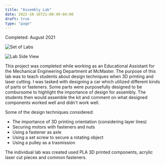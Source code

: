 ```yaml
---
title: "Assembly Lab"
date: 2022-10-16T21:00:49-04:00
draft: true
type: "page"
---
```


Completed: August 2021

![Set of Labs](/projects/Lab1Bulk.png 'Set of Labs')

![Lab Side View](/projects/LabSideView.png 'Lab Side View')

This project was completed while working as an Educational Assistant for the Mechanical Engineering Department at McMaster. The purpose of this lab was to teach students about design techniques when 3D printing and laser cutting. I was tasked with designing a car which utilized different kinds of parts or fasteners. Some parts were purposefully designed to be combursome to highlight the importance of design for assembly. The students then would assemble the kit and comment on what designed components worked well and didn't work well. 

Some of the design techniques considered:
- The importance of 3D printing orientation (considering layer lines)
- Securing motors with fasteners and nuts
- Using a fastener as axle
- Using a set screw to secure a rotating object
- Using a pulley as a trasmission

The individual lab was created used PLA 3D printed components, acrylic laser cut pieces and common fasteners. 
